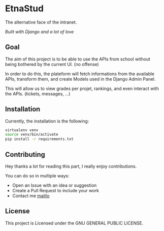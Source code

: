 # EtnaStud

The alternative face of the intranet.

_Built with Django and a lot of love_ 


## Goal

The aim of this project is to be able to use the APIs from school without being
bothered by the current UI. (no offense)

In order to do this, the plateform will fetch informations from the available
APIs, transform them, and create Models used in the Django Admin Panel.

This will allow us to view grades per projet, rankings, and even interact
with the APIs. (tickets, messages, ...)


## Installation

Currently, the installation is the following:

```bash
virtualenv venv
source venv/bin/activate
pip install -r requirements.txt
```


## Contributing

Hey thanks a lot for reading this part, I really enjoy contributions.

You can do so in multiple ways:
- Open an Issue with an idea or suggestion
- Create a Pull Request to include your work
- Contact me [mailto](mailto:16706490+tbobm@users.noreply.github.com)

## License

This project is Licensed under the GNU GENERAL PUBLIC LICENSE.
